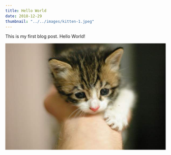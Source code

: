 ```yaml
---
title: Hello World
date: 2018-12-29
thumbnail: "../../images/kitten-1.jpeg"
---
```


This is my first blog post. Hello World!

![Kitten One](../../images/kitten-1.jpeg)